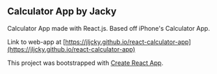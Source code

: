 ## Calculator App by Jacky

Calculator App made with React.js. Based off iPhone's Calculator App.

Link to web-app at [https://jljcky.github.io/react-calculator-app](https://jljcky.github.io/react-calculator-app)

This project was bootstrapped with [Create React App](https://github.com/facebook/create-react-app).
